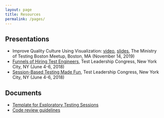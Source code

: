 ```yaml
---
layout: page
title: Resources
permalink: /pages/
---
```

## Presentations

* Improve Quality Culture Using Visualization: [video](https://youtu.be/iBMiv4uV4Q4), [slides](https://www.slideshare.net/BertoldKolics/improve-quality-culture-using-visualization-193999778), The Ministry of Testing Boston Meetup, Boston, MA (November 14, 2019)
* [Funnels of Hiring Test Engineers](https://www.slideshare.net/BertoldKolics/funnels-of-hiring-test-engineers-100978729), Test Leadership Congress, New York City, NY (June 4-6, 2018)
* [Session-Based Testing Made Fun](https://www.slideshare.net/BertoldKolics/session-based-testing-made-fun-100978314), Test Leadership Congress, New York City, NY (June 4-6, 2018)

## Documents

* [Template for Exploratory Testing Sessions](/pages/exploratorytesting.html)
* [Code review guidelines](/pages/codereview.html)


